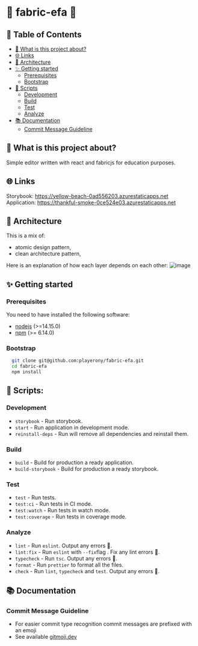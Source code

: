 # 🙈 fabric-efa 🙈

## 📖 Table of Contents

- [💩 What is this project about?](#💩-what-is-this-project-about)
- [🌐 Links](#🌐-links)
- [🎨 Architecture](#🎨-architecture)
- [✨ Getting started](#✨-getting-started)
  - [Prerequisites](#prerequisites)
  - [Bootstrap](#bootstrap)
- [📜 Scripts](#📜-scripts)
  - [Development](#development)
  - [Build](#build)
  - [Test](#test)
  - [Analyze](#analyze)
- [📚 Documentation](#%f0%9f%93%9a-documentation)
  - [Commit Message Guideline](#commit-message-guideline)

## 💩 What is this project about?

Simple editor written with react and fabricjs for education purposes.

## 🌐 Links

Storybook: https://yellow-beach-0ad556203.azurestaticapps.net
Application: https://thankful-smoke-0ce524e03.azurestaticapps.net

## 🎨 Architecture

This is a mix of:

- atomic design pattern,
- clean architecture pattern,

Here is an explanation of how each layer depends on each other:
![image](https://michalzalecki.com/posts/elegant-frontend-architecture-layers@2x.png)

## ✨ Getting started

### Prerequisites

You need to have installed the following software:

- [nodejs](https://nodejs.org/en/) (>=14.15.0)
- [npm](https://npmjs.com/) (>= 6.14.0)

### Bootstrap

```bash
  git clone git@github.com:playerony/fabric-efa.git
  cd fabric-efa
  npm install
```

## 📜 Scripts:

### Development

- `storybook` - Run storybook.
- `start` - Run application in development mode.
- `reinstall-deps` - Run will remove all dependencies and reinstall them.

### Build

- `build` - Build for production a ready application.
- `build-storybook` - Build for production a ready storybook.

### Test

- `test` - Run tests.
- `test:ci` - Run tests in CI mode.
- `test:watch` - Run tests in watch mode.
- `test:coverage` - Run tests in coverage mode.

### Analyze

- `lint` - Run `eslint`. Output any errors 🚨.
- `lint:fix` - Run `eslint` with `--fix`flag . Fix any lint errors 🚨.
- `typecheck` - Run `tsc`. Output any errors 🚨.
- `format` - Run `prettier` to format all the files.
- `check` - Run `lint`, `typecheck` and `test`. Output any errors 🚨.

## 📚 Documentation

### Commit Message Guideline

- For easier commit type recognition commit messages are prefixed with an emoji
- See available [gitmoji,dev](https://gitmoji.dev/)

